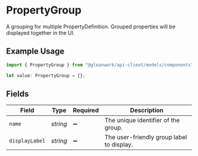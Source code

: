 # PropertyGroup

A grouping for multiple PropertyDefinition. Grouped properties will be displayed together in the UI.

## Example Usage

```typescript
import { PropertyGroup } from "@gleanwork/api-client/models/components";

let value: PropertyGroup = {};
```

## Fields

| Field                                     | Type                                      | Required                                  | Description                               |
| ----------------------------------------- | ----------------------------------------- | ----------------------------------------- | ----------------------------------------- |
| `name`                                    | *string*                                  | :heavy_minus_sign:                        | The unique identifier of the group.       |
| `displayLabel`                            | *string*                                  | :heavy_minus_sign:                        | The user-friendly group label to display. |